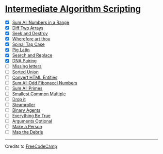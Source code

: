 # [Intermediate Algorithm Scripting](https://learn.freecodecamp.org/javascript-algorithms-and-data-structures/intermediate-algorithm-scripting/)

- [x] [Sum All Numbers in a Range](01-sum-all-numbers-in-a-range.md)
- [x] [Diff Two Arrays](02-diff-two-arrays.md)
- [x] [Seek and Destroy](03-seek-and-destroy.md)
- [x] [Wherefore art thou](04-wherefore-art-thou.md)
- [x] [Spinal Tap Case](05-spinal-tap-case.md)
- [x] [Pig Latin](06-pig-latin.md)
- [x] [Search and Replace](07-search-and-replace.md)
- [x] [DNA Pairing](08-dna-pairing.md)
- [ ] [Missing letters](09-missing-letters.md)
- [ ] [Sorted Union](10-sorted-union.md)
- [ ] [Convert HTML Entities](11-convert-html-entities.md)
- [ ] [Sum All Odd Fibonacci Numbers]()
- [ ] [Sum All Primes]()
- [ ] [Smallest Common Multiple]()
- [ ] [Drop it]()
- [ ] [Steamroller]()
- [ ] [Binary Agents]()
- [ ] [Everything Be True]()
- [ ] [Arguments Optional]()
- [ ] [Make a Person]()
- [ ] [Map the Debris]()

---

Credits to [FreeCodeCamp](https://www.freecodecamp.org/)